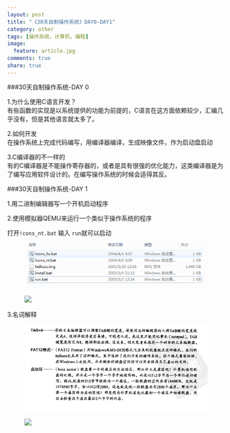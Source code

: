 ```yaml
---
layout: post
title: "《30天自制操作系统》DAY0-DAY1"
category: other
tags: [操作系统，计算机，编程]
image:
  feature: article.jpg
comments: true
share: true
---
```

###30天自制操作系统-DAY 0

1.为什么使用C语言开发？  
有些函数的实现是以系统提供的功能为前提的，C语言在这方面依赖较少，汇编几乎没有，但是其他语言就太多了。

2.如何开发  
在操作系统上完成代码编写，用编译器编译，生成映像文件，作为启动盘启动

3.C编译器的不一样的  
有的C编译器是不能操作寄存器的，或者是具有很强的优化能力，这类编译器是为了编写应用软件设计的。在编写操作系统的时候会适得其反。


###30天自制操作系统-DAY 1

1.用二进制编辑器写一个开机启动程序  

2.使用模拟器QEMU来运行一个类似于操作系统的程序  

打开`!cons_nt.bat` 输入 `run`就可以启动
<figure>
    <a href="/images/POST-30OS-1-1.jpg"> <!--herf是超链接-->
        <img src="/images/POST-30OS-1-1.jpg"><!--img标签必须有src属性=“图片位置”-->
    </a>
</figure>
<figure>
    <a href="/images/POST-30OS-1-2.jpg"> <!--herf是超链接-->
        <img src="/images/POST-30OS-1-3.jpg2"><!--img标签必须有src属性=“图片位置”-->
    </a>
</figure>


3.名词解释

<figure>
    <a href="/images/POST-30OS-1-3.jpg"> <!--herf是超链接-->
        <img src="/images/POST-30OS-1-3.jpg"><!--img标签必须有src属性=“图片位置”-->
    </a>
</figure>
<figure>
    <a href="/images/POST-30OS-1-4.jpg"> <!--herf是超链接-->
        <img src="/images/POST-30OS-1-4.jpg2"><!--img标签必须有src属性=“图片位置”-->
    </a>
</figure>




